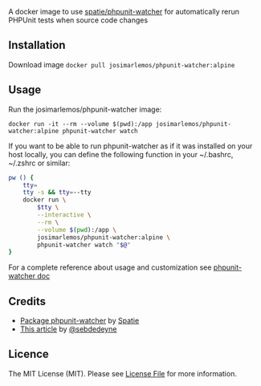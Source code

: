 
A docker image to use [spatie/phpunit-watcher](https://github.com/spatie/phpunit-watcher) for automatically rerun PHPUnit tests when source code changes

## Installation

Download image ```docker pull josimarlemos/phpunit-watcher:alpine```

## Usage

Run the josimarlemos/phpunit-watcher image:

```docker run -it --rm --volume $(pwd):/app josimarlemos/phpunit-watcher:alpine phpunit-watcher watch```

If you want to be able to run phpunit-watcher as if it was installed on your host locally, you can define the following function in your ~/.bashrc, ~/.zshrc or similar:

``` sh
pw () {
    tty=
    tty -s && tty=--tty
    docker run \
        $tty \
        --interactive \
        --rm \
        --volume $(pwd):/app \
        josimarlemos/phpunit-watcher:alpine \
        phpunit-watcher watch "$@"
}
```

For a complete reference about usage and customization see [phpunit-watcher doc](https://github.com/spatie/phpunit-watcher#automatically-rerun-phpunit-tests-when-source-code-changes)

## Credits

* [Package phpunit-watcher](https://github.com/spatie/phpunit-watcher) by [Spatie](https://spatie.be/en/opensource/php)
* [This article](https://hackernoon.com/automatically-running-phpunit-with-watchman-e02757e733e7) by [@sebdedeyne](https://hackernoon.com/@sebdedeyne)

## Licence

The MIT License (MIT). Please see [License File](LICENSE.md) for more information.

